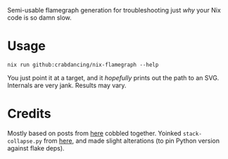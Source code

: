 Semi-usable flamegraph generation for troubleshooting just _why_ your Nix code is so damn slow.

# Usage

```
nix run github:crabdancing/nix-flamegraph --help
```

You just point it at a target, and it _hopefully_ prints out the path to an SVG. Internals are very jank. Results may vary.

# Credits

Mostly based on posts from [here](https://discourse.nixos.org/t/nix-flamegraph-or-profiling-tool/33333/11) cobbled together.
Yoinked `stack-collapse.py` from [here](https://raw.githubusercontent.com/NixOS/nix/master/contrib/stack-collapse.py), and made slight alterations (to pin Python version against flake deps).
